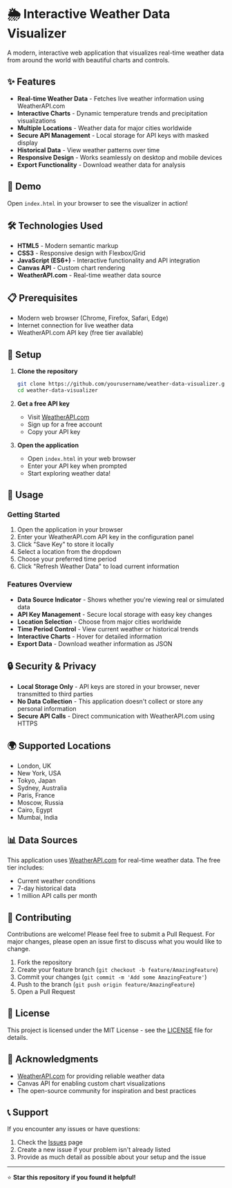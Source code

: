 # 🌦️ Interactive Weather Data Visualizer

A modern, interactive web application that visualizes real-time weather data from around the world with beautiful charts and controls.

## ✨ Features

- **Real-time Weather Data** - Fetches live weather information using WeatherAPI.com
- **Interactive Charts** - Dynamic temperature trends and precipitation visualizations
- **Multiple Locations** - Weather data for major cities worldwide
- **Secure API Management** - Local storage for API keys with masked display
- **Historical Data** - View weather patterns over time
- **Responsive Design** - Works seamlessly on desktop and mobile devices
- **Export Functionality** - Download weather data for analysis

## 🚀 Demo

Open `index.html` in your browser to see the visualizer in action!

## 🛠️ Technologies Used

- **HTML5** - Modern semantic markup
- **CSS3** - Responsive design with Flexbox/Grid
- **JavaScript (ES6+)** - Interactive functionality and API integration
- **Canvas API** - Custom chart rendering
- **WeatherAPI.com** - Real-time weather data source

## 📋 Prerequisites

- Modern web browser (Chrome, Firefox, Safari, Edge)
- Internet connection for live weather data
- WeatherAPI.com API key (free tier available)

## 🔧 Setup

1. **Clone the repository**
   ```bash
   git clone https://github.com/yourusername/weather-data-visualizer.git
   cd weather-data-visualizer
   ```

2. **Get a free API key**
   - Visit [WeatherAPI.com](https://www.weatherapi.com/)
   - Sign up for a free account
   - Copy your API key

3. **Open the application**
   - Open `index.html` in your web browser
   - Enter your API key when prompted
   - Start exploring weather data!

## 🎯 Usage

### Getting Started
1. Open the application in your browser
2. Enter your WeatherAPI.com API key in the configuration panel
3. Click "Save Key" to store it locally
4. Select a location from the dropdown
5. Choose your preferred time period
6. Click "Refresh Weather Data" to load current information

### Features Overview
- **Data Source Indicator** - Shows whether you're viewing real or simulated data
- **API Key Management** - Secure local storage with easy key changes
- **Location Selection** - Choose from major cities worldwide
- **Time Period Control** - View current weather or historical trends
- **Interactive Charts** - Hover for detailed information
- **Export Data** - Download weather information as JSON

## 🔒 Security & Privacy

- **Local Storage Only** - API keys are stored in your browser, never transmitted to third parties
- **No Data Collection** - This application doesn't collect or store any personal information
- **Secure API Calls** - Direct communication with WeatherAPI.com using HTTPS

## 🌍 Supported Locations

- London, UK
- New York, USA
- Tokyo, Japan
- Sydney, Australia
- Paris, France
- Moscow, Russia
- Cairo, Egypt
- Mumbai, India

## 📊 Data Sources

This application uses [WeatherAPI.com](https://www.weatherapi.com/) for real-time weather data. The free tier includes:
- Current weather conditions
- 7-day historical data
- 1 million API calls per month

## 🤝 Contributing

Contributions are welcome! Please feel free to submit a Pull Request. For major changes, please open an issue first to discuss what you would like to change.

1. Fork the repository
2. Create your feature branch (`git checkout -b feature/AmazingFeature`)
3. Commit your changes (`git commit -m 'Add some AmazingFeature'`)
4. Push to the branch (`git push origin feature/AmazingFeature`)
5. Open a Pull Request

## 📝 License

This project is licensed under the MIT License - see the [LICENSE](LICENSE) file for details.

## 🙏 Acknowledgments

- [WeatherAPI.com](https://www.weatherapi.com/) for providing reliable weather data
- Canvas API for enabling custom chart visualizations
- The open-source community for inspiration and best practices

## 📞 Support

If you encounter any issues or have questions:
1. Check the [Issues](https://github.com/yourusername/weather-data-visualizer/issues) page
2. Create a new issue if your problem isn't already listed
3. Provide as much detail as possible about your setup and the issue

---

⭐ **Star this repository if you found it helpful!** 